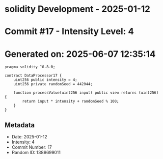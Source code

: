﻿# solidity Development - 2025-01-12
# Commit #17 - Intensity Level: 4
# Generated on: 2025-06-07 12:35:14
```solidity
pragma solidity ^0.8.0;

contract DataProcessor17 {
    uint256 public intensity = 4;
    uint256 private randomSeed = 442044;

    function processValue(uint256 input) public view returns (uint256) {
        return input * intensity + randomSeed % 100;
    }
}
```
## Metadata
- Date: 2025-01-12
- Intensity: 4
- Commit Number: 17
- Random ID: 1389699011
